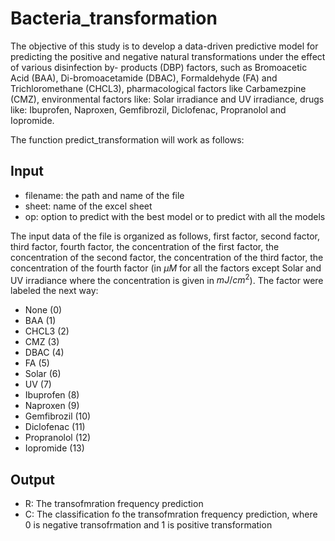 # Bacteria_transformation

The objective of this study is to develop a data-driven predictive model for predicting the positive and negative natural transformations under the effect of various disinfection by- products (DBP) factors, such as Bromoacetic Acid (BAA), Di-bromoacetamide (DBAC), Formaldehyde (FA) and Trichloromethane (CHCL3), pharmacological factors like Carbamezpine (CMZ), environmental factors like: Solar irradiance and UV irradiance, drugs like: Ibuprofen, Naproxen, Gemfibrozil, Diclofenac, Propranolol and Iopromide.

The function predict_transformation will work as follows:

## Input

- filename: the path and name of the file
- sheet: name of the excel sheet
- op: option to predict with the best model or to predict with all the models

The input data of the file is organized as follows, first factor, second factor, third factor, fourth factor, the concentration of the first factor, the concentration of the second factor, the concentration of the third factor, the concentration of the fourth factor (in $\mu M$ for all the factors except Solar and UV irradiance where the concentration is given in $mJ/cm^2$). The factor were labeled the next way:

* None (0)
* BAA (1)
* CHCL3 (2)
* CMZ (3)
* DBAC (4)
* FA (5)
* Solar (6)
* UV (7)
* Ibuprofen (8)
* Naproxen (9)
* Gemfibrozil (10)
* Diclofenac (11)
* Propranolol (12)  
* Iopromide (13)

## Output
- R: The transofmration frequency prediction
- C: The classification fo the transofmration frequency prediction, where 0 is negative transofrmation and 1 is positive transformation

